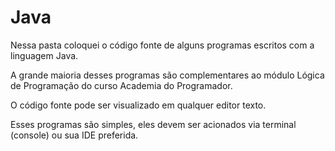 Java
=====================

Nessa pasta coloquei o código fonte de alguns programas escritos com a linguagem Java.

A grande maioria desses programas são complementares ao módulo Lógica de Programação do curso Academia do Programador.

O código fonte pode ser visualizado em qualquer editor texto.

Esses programas são simples, eles devem ser acionados via terminal (console) ou sua IDE preferida.

